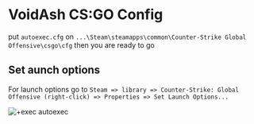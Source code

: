 # VoidAsh CS:GO Config

put ```autoexec.cfg``` on ```...\Steam\steamapps\common\Counter-Strike Global Offensive\csgo\cfg``` then you are ready to go

## Set aunch options 

For launch options go to ```Steam => library => Counter-Strike: Global Offensive (right-click) => Properties => Set Launch Options...```


![+exec autoexec](https://user-images.githubusercontent.com/23181294/83426008-40d00380-a44e-11ea-9e76-01c59155c1c9.png)
